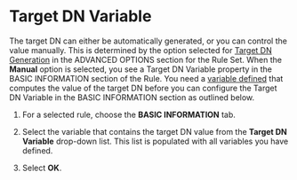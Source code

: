 # Target DN Variable

The target DN can either be automatically generated, or you can control the value manually. This is determined by the option selected for [Target DN Generation](../configure-advanced-options/target-dn-generation.md#target-dn-generation) in the ADVANCED OPTIONS section for the Rule Set. When the **Manual** option is selected, you see a Target DN Variable property in the BASIC INFORMATION section of the Rule. You need a [variable defined](../rules/configure-rule-variables.md#configure-rule-variables) that computes the value of the target DN before you can configure the Target DN Variable in the BASIC INFORMATION section as outlined below.

1.  For a selected rule, choose the **BASIC INFORMATION** tab.

2.  Select the variable that contains the target DN value from the **Target DN Variable** drop-down list. This list is populated with all variables you have defined.

3.  Select **OK**.
